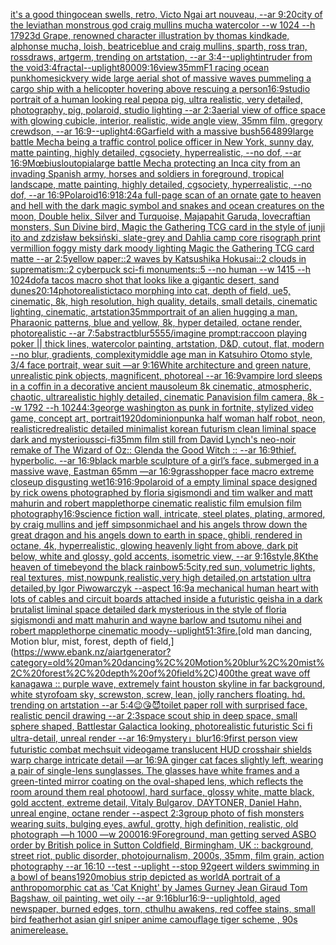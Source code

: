 [it's a good thing](https://www.ebank.nz/aiartgenerator?category=it%27s%20a%20good%20thing)[ocean swells, retro, Victo Ngai art nouveau, --ar 9:20](https://www.ebank.nz/aiartgenerator?category=ocean%20swells%2C%20retro%2C%20Victo%20Ngai%20art%20nouveau%2C%20--ar%209%3A20)[city of the leviathan monstrous god craig mullins mucha watercolor --w 1024 --h 1792](https://www.ebank.nz/aiartgenerator?category=city%20of%20the%20leviathan%20monstrous%20god%20craig%20mullins%20mucha%20watercolor%20--w%201024%20--h%201792)[3d Grape, renowned character illustration by thomas kindkade, alphonse mucha, loish, beatriceblue and craig mullins, sparth, ross tran, rossdraws, artgerm, trending on artstation, --ar 3:4](https://www.ebank.nz/aiartgenerator?category=3d%20Grape%2C%20renowned%20character%20illustration%20by%20thomas%20kindkade%2C%20alphonse%20mucha%2C%20loish%2C%20beatriceblue%20and%20craig%20mullins%2C%20sparth%2C%20ross%20tran%2C%20rossdraws%2C%20artgerm%2C%20trending%20on%20artstation%2C%20--ar%203%3A4)[--uplight](https://www.ebank.nz/aiartgenerator?category=--uplight)[intruder from the void](https://www.ebank.nz/aiartgenerator?category=intruder%20from%20the%20void)[3:4](https://www.ebank.nz/aiartgenerator?category=3%3A4)[fractal](https://www.ebank.nz/aiartgenerator?category=fractal)[--uplight](https://www.ebank.nz/aiartgenerator?category=--uplight)[8000](https://www.ebank.nz/aiartgenerator?category=8000)[9:16](https://www.ebank.nz/aiartgenerator?category=9%3A16)[view](https://www.ebank.nz/aiartgenerator?category=view)[35mm](https://www.ebank.nz/aiartgenerator?category=35mm)[F1 racing ocean punk](https://www.ebank.nz/aiartgenerator?category=F1%20racing%20ocean%20punk)[homesick](https://www.ebank.nz/aiartgenerator?category=homesick)[very wide large aerial shot of massive waves pummeling a cargo ship with a helicopter hovering above rescuing a person](https://www.ebank.nz/aiartgenerator?category=very%20wide%20large%20aerial%20shot%20of%20massive%20waves%20pummeling%20a%20cargo%20ship%20with%20a%20helicopter%20hovering%20above%20rescuing%20a%20person)[16:9](https://www.ebank.nz/aiartgenerator?category=16%3A9)[studio portrait of a human looking real peppa pig, ultra realistic, very detailed, photography, pig, polaroid, studio lighting --ar 2:3](https://www.ebank.nz/aiartgenerator?category=studio%20portrait%20of%20a%20human%20looking%20real%20peppa%20pig%2C%20ultra%20realistic%2C%20very%20detailed%2C%20photography%2C%20pig%2C%20polaroid%2C%20studio%20lighting%20--ar%202%3A3)[aerial view of office space with glowing cubicle, interior, realistic, wide angle view, 35mm film, gregory crewdson, --ar 16:9](https://www.ebank.nz/aiartgenerator?category=aerial%20view%20of%20office%20space%20with%20glowing%20cubicle%2C%20interior%2C%20realistic%2C%20wide%20angle%20view%2C%2035mm%20film%2C%20gregory%20crewdson%2C%20--ar%2016%3A9)[--uplight](https://www.ebank.nz/aiartgenerator?category=--uplight)[4:6](https://www.ebank.nz/aiartgenerator?category=4%3A6)[Garfield with a massive bush](https://www.ebank.nz/aiartgenerator?category=Garfield%20with%20a%20massive%20bush)[564899](https://www.ebank.nz/aiartgenerator?category=564899)[large battle Mecha being a traffic control police officer in New York, sunny day, matte painting, highly detailed, cgsociety, hyperrealistic, --no dof, --ar 16:9](https://www.ebank.nz/aiartgenerator?category=large%20battle%20Mecha%20being%20a%20traffic%20control%20police%20officer%20in%20New%20York%2C%20sunny%20day%2C%20matte%20painting%2C%20highly%20detailed%2C%20cgsociety%2C%20hyperrealistic%2C%20--no%20dof%2C%20--ar%2016%3A9)[Mœbius](https://www.ebank.nz/aiartgenerator?category=M%C5%93bius)[loutopia](https://www.ebank.nz/aiartgenerator?category=loutopia)[large battle Mecha protecting an Inca city from an invading Spanish army, horses and soldiers in foreground, tropical landscape, matte painting, highly detailed, cgsociety, hyperrealistic, --no dof, --ar 16:9](https://www.ebank.nz/aiartgenerator?category=large%20battle%20Mecha%20protecting%20an%20Inca%20city%20from%20an%20invading%20Spanish%20army%2C%20horses%20and%20soldiers%20in%20foreground%2C%20tropical%20landscape%2C%20matte%20painting%2C%20highly%20detailed%2C%20cgsociety%2C%20hyperrealistic%2C%20--no%20dof%2C%20--ar%2016%3A9)[Polaroid](https://www.ebank.nz/aiartgenerator?category=Polaroid)[16:9](https://www.ebank.nz/aiartgenerator?category=16%3A9)[18:24](https://www.ebank.nz/aiartgenerator?category=18%3A24)[a full-page scan of an ornate gate to heaven and hell with the dark magic symbol and snakes and ocean creatures on the moon, Double helix, Silver and Turquoise, Majapahit Garuda, lovecraftian monsters, Sun Divine bird, Magic the Gathering TCG card in the style of junji ito and zdzisław beksiński, slate-grey and Dahlia camp core risograph print vermillion foggy misty dark moody lighting Magic the Gathering TCG card matte --ar 2:5](https://www.ebank.nz/aiartgenerator?category=a%20full-page%20scan%20of%20an%20ornate%20gate%20to%20heaven%20and%20hell%20with%20the%20dark%20magic%20symbol%20and%20snakes%20and%20ocean%20creatures%20on%20the%20moon%2C%20Double%20helix%2C%20Silver%20and%20Turquoise%2C%20Majapahit%20Garuda%2C%20lovecraftian%20monsters%2C%20Sun%20Divine%20bird%2C%20Magic%20the%20Gathering%20TCG%20card%20in%20the%20style%20of%20junji%20ito%20and%20zdzis%C5%82aw%20beksi%C5%84ski%2C%20slate-grey%20and%20Dahlia%20camp%20core%20risograph%20print%20vermillion%20foggy%20misty%20dark%20moody%20lighting%20Magic%20the%20Gathering%20TCG%20card%20matte%20--ar%202%3A5)[yellow paper::2 waves by Katsushika Hokusai::2 clouds in suprematism::2 cyberpuck sci-fi monuments::5 --no human --w 1415 --h 1024](https://www.ebank.nz/aiartgenerator?category=yellow%20paper%3A%3A2%20waves%20by%20Katsushika%20Hokusai%3A%3A2%20clouds%20in%20suprematism%3A%3A2%20cyberpuck%20sci-fi%20monuments%3A%3A5%20--no%20human%20--w%201415%20--h%201024)[dof](https://www.ebank.nz/aiartgenerator?category=dof)[a tacos macro shot that looks like a gigantic desert, sand dunes](https://www.ebank.nz/aiartgenerator?category=a%20tacos%20macro%20shot%20that%20looks%20like%20a%20gigantic%20desert%2C%20sand%20dunes)[20:14](https://www.ebank.nz/aiartgenerator?category=20%3A14)[photorealistic](https://www.ebank.nz/aiartgenerator?category=photorealistic)[taco morphing into cat, depth of field, ue5,  cinematic, 8k, high resolution, high quality, details, small details, cinematic lighting, cinematic, artstation](https://www.ebank.nz/aiartgenerator?category=taco%20morphing%20into%20cat%2C%20depth%20of%20field%2C%20ue5%2C%20%20cinematic%2C%208k%2C%20high%20resolution%2C%20high%20quality%2C%20details%2C%20small%20details%2C%20cinematic%20lighting%2C%20cinematic%2C%20artstation)[35mm](https://www.ebank.nz/aiartgenerator?category=35mm)[portrait of an alien hugging a man, Pharaonic patterns, blue and yellow, 8k, hyper detailed, octane render, photorealistic --ar 7:5](https://www.ebank.nz/aiartgenerator?category=portrait%20of%20an%20alien%20hugging%20a%20man%2C%20Pharaonic%20patterns%2C%20blue%20and%20yellow%2C%208k%2C%20hyper%20detailed%2C%20octane%20render%2C%20photorealistic%20--ar%207%3A5)[abstract](https://www.ebank.nz/aiartgenerator?category=abstract)[blur](https://www.ebank.nz/aiartgenerator?category=blur)[5555](https://www.ebank.nz/aiartgenerator?category=5555)[/imagine prompt:raccoon playing poker || thick lines, watercolor painting, artstation, D&D, cutout, flat, modern --no blur, gradients, complexity](https://www.ebank.nz/aiartgenerator?category=/imagine%20prompt%3Araccoon%20playing%20poker%20%7C%7C%20thick%20lines%2C%20watercolor%20painting%2C%20artstation%2C%20D%26D%2C%20cutout%2C%20flat%2C%20modern%20--no%20blur%2C%20gradients%2C%20complexity)[middle age man in Katsuhiro Otomo style, 3/4 face portrait, wear suit —ar 9:16](https://www.ebank.nz/aiartgenerator?category=middle%20age%20man%20in%20Katsuhiro%20Otomo%20style%2C%203/4%20face%20portrait%2C%20wear%20suit%20%E2%80%94ar%209%3A16)[White architecture and green nature, unrealistic pink objects, magnificent, photoreal --ar 16:9](https://www.ebank.nz/aiartgenerator?category=White%20architecture%20and%20green%20nature%2C%20unrealistic%20pink%20objects%2C%20magnificent%2C%20photoreal%20--ar%2016%3A9)[vampire lord sleeps in a coffin in a decorative ancient mausoleum 8k cinematic, atmospheric, chaotic, ultrarealistic highly detailed, cinematic Panavision film camera, 8k --w 1792 --h 1024](https://www.ebank.nz/aiartgenerator?category=vampire%20lord%20sleeps%20in%20a%20coffin%20in%20a%20decorative%20ancient%20mausoleum%208k%20cinematic%2C%20atmospheric%2C%20chaotic%2C%20ultrarealistic%20highly%20detailed%2C%20cinematic%20Panavision%20film%20camera%2C%208k%20--w%201792%20--h%201024)[4:3](https://www.ebank.nz/aiartgenerator?category=4%3A3)[george washington as punk in fortnite, stylized video game, concept art, portrait](https://www.ebank.nz/aiartgenerator?category=george%20washington%20as%20punk%20in%20fortnite%2C%20stylized%20video%20game%2C%20concept%20art%2C%20portrait)[1920](https://www.ebank.nz/aiartgenerator?category=1920)[dominionpunk](https://www.ebank.nz/aiartgenerator?category=dominionpunk)[a half woman half robot, neon, realistic](https://www.ebank.nz/aiartgenerator?category=a%20half%20woman%20half%20robot%2C%20neon%2C%20realistic)[red](https://www.ebank.nz/aiartgenerator?category=red)[realistic detailed minimalist korean futurism clean liminal space dark and mysterious](https://www.ebank.nz/aiartgenerator?category=realistic%20detailed%20minimalist%20korean%20futurism%20clean%20liminal%20space%20dark%20and%20mysterious)[sci-fi](https://www.ebank.nz/aiartgenerator?category=sci-fi)[35mm film still from David Lynch's neo-noir remake of The Wizard of Oz:: Glenda the Good Witch :: --ar 16:9](https://www.ebank.nz/aiartgenerator?category=35mm%20film%20still%20from%20David%20Lynch%27s%20neo-noir%20remake%20of%20The%20Wizard%20of%20Oz%3A%3A%20Glenda%20the%20Good%20Witch%20%3A%3A%20--ar%2016%3A9)[thief.  hyperbolic.  --ar 16:9](https://www.ebank.nz/aiartgenerator?category=thief.%20%20hyperbolic.%20%20--ar%2016%3A9)[black marble sculpture of a girl’s face, submerged in a massive wave, Eastman 65mm —ar 16:9](https://www.ebank.nz/aiartgenerator?category=black%20marble%20sculpture%20of%20a%20girl%E2%80%99s%20face%2C%20submerged%20in%20a%20massive%20wave%2C%20Eastman%2065mm%20%E2%80%94ar%2016%3A9)[grasshopper face macro extreme closeup disgusting wet](https://www.ebank.nz/aiartgenerator?category=grasshopper%20face%20macro%20extreme%20closeup%20disgusting%20wet)[16:9](https://www.ebank.nz/aiartgenerator?category=16%3A9)[16:9](https://www.ebank.nz/aiartgenerator?category=16%3A9)[polaroid of a empty liminal space designed by rick owens photographed by floria sigismondi and tim walker  and matt mahurin and robert mapplethorpe cinematic realistic film emulsion film photography](https://www.ebank.nz/aiartgenerator?category=polaroid%20of%20a%20empty%20liminal%20space%20designed%20by%20rick%20owens%20photographed%20by%20floria%20sigismondi%20and%20tim%20walker%20%20and%20matt%20mahurin%20and%20robert%20mapplethorpe%20cinematic%20realistic%20film%20emulsion%20film%20photography)[16:9](https://www.ebank.nz/aiartgenerator?category=16%3A9)[science fiction wall, intricate, steel plates, plating, armored, by craig mullins and jeff simpson](https://www.ebank.nz/aiartgenerator?category=science%20fiction%20wall%2C%20intricate%2C%20steel%20plates%2C%20plating%2C%20armored%2C%20by%20craig%20mullins%20and%20jeff%20simpson)[michael and his angels throw down the great dragon and his angels down to earth in space, ghibli, rendered in octane, 4k, hyperrealistic, glowing heavenly light from above, dark pit below, white and glossy, gold accents, isometric view, --ar 9:16](https://www.ebank.nz/aiartgenerator?category=michael%20and%20his%20angels%20throw%20down%20the%20great%20dragon%20and%20his%20angels%20down%20to%20earth%20in%20space%2C%20ghibli%2C%20rendered%20in%20octane%2C%204k%2C%20hyperrealistic%2C%20glowing%20heavenly%20light%20from%20above%2C%20dark%20pit%20below%2C%20white%20and%20glossy%2C%20gold%20accents%2C%20isometric%20view%2C%20--ar%209%3A16)[style,8K](https://www.ebank.nz/aiartgenerator?category=style%2C8K)[the heaven of time](https://www.ebank.nz/aiartgenerator?category=the%20heaven%20of%20time)[beyond the black rainbow](https://www.ebank.nz/aiartgenerator?category=beyond%20the%20black%20rainbow)[5:5](https://www.ebank.nz/aiartgenerator?category=5%3A5)[city,red sun, volumetric lights, real textures, mist,nowpunk,realistic,very high detailed,on artstation ultra detailed,by Igor Piwowarczyk --aspect 16:9](https://www.ebank.nz/aiartgenerator?category=city%2Cred%20sun%2C%20volumetric%20lights%2C%20real%20textures%2C%20mist%2Cnowpunk%2Crealistic%2Cvery%20high%20detailed%2Con%20artstation%20ultra%20detailed%2Cby%20Igor%20Piwowarczyk%20--aspect%2016%3A9)[a mechanical human heart with lots of cables and circuit boards attached inside a futuristic geisha in a dark brutalist liminal space detailed dark mysterious in the style of floria sigismondi and matt mahurin and wayne barlow and tsutomu nihei and robert mapplethorpe cinematic moody](https://www.ebank.nz/aiartgenerator?category=a%20mechanical%20human%20heart%20with%20lots%20of%20cables%20and%20circuit%20boards%20attached%20inside%20a%20futuristic%20geisha%20in%20a%20dark%20brutalist%20liminal%20space%20detailed%20dark%20mysterious%20in%20the%20style%20of%20floria%20sigismondi%20and%20matt%20mahurin%20and%20wayne%20barlow%20and%20tsutomu%20nihei%20and%20robert%20mapplethorpe%20cinematic%20moody)[--uplight](https://www.ebank.nz/aiartgenerator?category=--uplight)[5](https://www.ebank.nz/aiartgenerator?category=5)[1:3](https://www.ebank.nz/aiartgenerator?category=1%3A3)[fire.](https://www.ebank.nz/aiartgenerator?category=fire.)[old man dancing, Motion blur, mist, forest, depth of field,](https://www.ebank.nz/aiartgenerator?category=old%20man%20dancing%2C%20Motion%20blur%2C%20mist%2C%20forest%2C%20depth%20of%20field%2C)[400](https://www.ebank.nz/aiartgenerator?category=400)[the great wave off kanagawa :: purple wave, extremely faint houston skyline in far background, white styrofoam sky, screwston, screw, lean, jolly ranchers floating. hd. trending on artstation --ar 5:4](https://www.ebank.nz/aiartgenerator?category=the%20great%20wave%20off%20kanagawa%20%3A%3A%20purple%20wave%2C%20extremely%20faint%20houston%20skyline%20in%20far%20background%2C%20white%20styrofoam%20sky%2C%20screwston%2C%20screw%2C%20lean%2C%20jolly%20ranchers%20floating.%20hd.%20trending%20on%20artstation%20--ar%205%3A4)[😉😘😈](https://www.ebank.nz/aiartgenerator?category=%F0%9F%98%89%F0%9F%98%98%F0%9F%98%88)[toilet paper roll with surprised face, realistic pencil drawing --ar 2:3](https://www.ebank.nz/aiartgenerator?category=toilet%20paper%20roll%20with%20surprised%20face%2C%20realistic%20pencil%20drawing%20--ar%202%3A3)[space scout ship in deep space, small sphere shaped, Battlestar Galactica looking, photorealistic futuristic Sci fi ultra-detail, unreal render --ar 16:9](https://www.ebank.nz/aiartgenerator?category=space%20scout%20ship%20in%20deep%20space%2C%20small%20sphere%20shaped%2C%20Battlestar%20Galactica%20looking%2C%20photorealistic%20futuristic%20Sci%20fi%20ultra-detail%2C%20unreal%20render%20--ar%2016%3A9)[mystery」](https://www.ebank.nz/aiartgenerator?category=mystery%E3%80%8D)[blur](https://www.ebank.nz/aiartgenerator?category=blur)[16:9](https://www.ebank.nz/aiartgenerator?category=16%3A9)[](https://www.ebank.nz/aiartgenerator?category=)[first person view futuristic combat mechsuit videogame translucent HUD crosshair shields warp charge intricate detail —ar 16:9](https://www.ebank.nz/aiartgenerator?category=first%20person%20view%20futuristic%20combat%20mechsuit%20videogame%20translucent%20HUD%20crosshair%20shields%20warp%20charge%20intricate%20detail%20%E2%80%94ar%2016%3A9)[A ginger cat faces slightly left, wearing a pair of single-lens sunglasses. The glasses have white frames and a green-tinted mirror coating on the oval-shaped lens, which reflects the room around them real photo](https://www.ebank.nz/aiartgenerator?category=A%20ginger%20cat%20faces%20slightly%20left%2C%20wearing%20a%20pair%20of%20single-lens%20sunglasses.%20The%20glasses%20have%20white%20frames%20and%20a%20green-tinted%20mirror%20coating%20on%20the%20oval-shaped%20lens%2C%20which%20reflects%20the%20room%20around%20them%20real%20photo)[owl, hard surface, glossy white, matte black, gold acctent, extreme detail, Vitaly Bulgarov, DAYTONER, Daniel Hahn, unreal engine, octane render --aspect 2:3](https://www.ebank.nz/aiartgenerator?category=owl%2C%20hard%20surface%2C%20glossy%20white%2C%20matte%20black%2C%20gold%20acctent%2C%20extreme%20detail%2C%20Vitaly%20Bulgarov%2C%20DAYTONER%2C%20Daniel%20Hahn%2C%20unreal%20engine%2C%20octane%20render%20--aspect%202%3A3)[group photo of fish monsters wearing suits, bulging eyes, awful, grotty, high definition, realistic, old photograph —h 1000 —w 2000](https://www.ebank.nz/aiartgenerator?category=group%20photo%20of%20fish%20monsters%20wearing%20suits%2C%20bulging%20eyes%2C%20awful%2C%20grotty%2C%20high%20definition%2C%20realistic%2C%20old%20photograph%20%E2%80%94h%201000%20%E2%80%94w%202000)[16:9](https://www.ebank.nz/aiartgenerator?category=16%3A9)[Foreground, man getting served ASBO order by British police in Sutton Coldfield, Birmingham, UK :: background, street riot, public disorder, photojournalism, 2000s, 35mm, film grain, action photography --ar 16:10 --test --uplight --stop 92](https://www.ebank.nz/aiartgenerator?category=Foreground%2C%20man%20getting%20served%20ASBO%20order%20by%20British%20police%20in%20Sutton%20Coldfield%2C%20Birmingham%2C%20UK%20%3A%3A%20background%2C%20street%20riot%2C%20public%20disorder%2C%20photojournalism%2C%202000s%2C%2035mm%2C%20film%20grain%2C%20action%20photography%20--ar%2016%3A10%20--test%20--uplight%20--stop%2092)[geert wilders swimming in a bowl of beans](https://www.ebank.nz/aiartgenerator?category=geert%20wilders%20swimming%20in%20a%20bowl%20of%20beans)[1920](https://www.ebank.nz/aiartgenerator?category=1920)[mobius strip depicted as world](https://www.ebank.nz/aiartgenerator?category=mobius%20strip%20depicted%20as%20world)[A portrait of  a anthropomorphic cat as 'Cat Knight' by James Gurney Jean Giraud Tom Bagshaw, oil painting, wet oily --ar 9:16](https://www.ebank.nz/aiartgenerator?category=A%20portrait%20of%20%20a%20anthropomorphic%20cat%20as%20%27Cat%20Knight%27%20by%20James%20Gurney%20Jean%20Giraud%20Tom%20Bagshaw%2C%20oil%20painting%2C%20wet%20oily%20--ar%209%3A16)[blur](https://www.ebank.nz/aiartgenerator?category=blur)[16:9](https://www.ebank.nz/aiartgenerator?category=16%3A9)[--uplight](https://www.ebank.nz/aiartgenerator?category=--uplight)[old, aged newspaper, burned edges, torn, cthulhu awakens, red coffee stains, small bird feather](https://www.ebank.nz/aiartgenerator?category=old%2C%20aged%20newspaper%2C%20burned%20edges%2C%20torn%2C%20cthulhu%20awakens%2C%20red%20coffee%20stains%2C%20small%20bird%20feather)[hot asian girl sniper anime camouflage tiger scheme , 90s anime](https://www.ebank.nz/aiartgenerator?category=hot%20asian%20girl%20sniper%20anime%20camouflage%20tiger%20scheme%20%2C%2090s%20anime)[release.](https://www.ebank.nz/aiartgenerator?category=release.)
